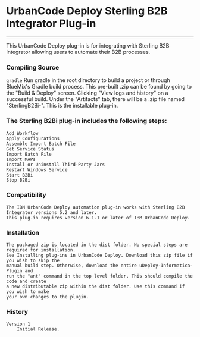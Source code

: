 # UrbanCode Deploy Sterling B2B Integrator Plug-in
---

This UrbanCode Deploy plug-in is for integrating with Sterling B2B Integrator allowing users to automate their B2B processes.

### Compiling Source
`gradle`
Run gradle in the root directory to build a project or through BlueMix's Gradle build process. This pre-built .zip can be found by
going to the "Build & Deploy" screen. Clicking "View logs and history" on a successful build. Under the "Artifacts" tab, there 
will be a .zip file named "SterlingB2Bi-<UniqueID>". This is the installable plug-in.

### The Sterling B2Bi plug-in includes the following steps:
	
	Add Workflow
	Apply Configurations
	Assemble Import Batch File
	Get Service Status
	Import Batch File
	Import MAPs
	Install or Uninstall Third-Party Jars
	Restart Windows Service
    Start B2Bi
	Stop B2Bi

### Compatibility
	The IBM UrbanCode Deploy automation plug-in works with Sterling B2B Integrator versions 5.2 and later.
	This plug-in requires version 6.1.1 or later of IBM UrbanCode Deploy.

### Installation
	The packaged zip is located in the dist folder. No special steps are required for installation.
	See Installing plug-ins in UrbanCode Deploy. Download this zip file if you wish to skip the 
	manual build step. Otherwise, download the entire uDeploy-Informatica-Plugin and 
	run the "ant" command in the top level folder. This should compile the code and create
	a new distributable zip within the dist folder. Use this command if you wish to make
	your own changes to the plugin.

### History
	Version 1
		Initial Release.